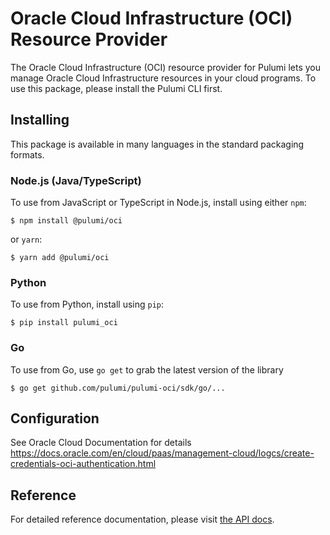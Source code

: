 # Oracle Cloud Infrastructure (OCI) Resource Provider

The Oracle Cloud Infrastructure (OCI)  resource provider for Pulumi lets you manage Oracle Cloud Infrastructure
resources in your cloud programs. To use this package, please install the Pulumi CLI first.

## Installing

This package is available in many languages in the standard packaging formats.

### Node.js (Java/TypeScript)

To use from JavaScript or TypeScript in Node.js, install using either `npm`:

    $ npm install @pulumi/oci

or `yarn`:

    $ yarn add @pulumi/oci

### Python

To use from Python, install using `pip`:

    $ pip install pulumi_oci

### Go

To use from Go, use `go get` to grab the latest version of the library

    $ go get github.com/pulumi/pulumi-oci/sdk/go/...

## Configuration

See Oracle Cloud Documentation for details https://docs.oracle.com/en/cloud/paas/management-cloud/logcs/create-credentials-oci-authentication.html

## Reference

For detailed reference documentation, please visit [the API docs][1].


[1]: https://www.pulumi.com/docs/reference/pkg/x/
